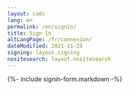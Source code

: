 ```yaml
---
layout: cadc
lang: en
permalink: /en/signin/
title: Sign In
altLangPage: /fr/connexion/
dateModified: 2021-11-25
signing: layout.signing
nositesearch: layout.nositesearch
---
```


{%- include signin-form.markdown -%}
